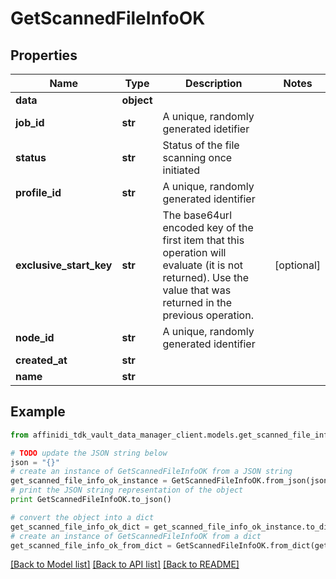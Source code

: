 # GetScannedFileInfoOK

## Properties

| Name                    | Type       | Description                                                                                                                                                    | Notes      |
| ----------------------- | ---------- | -------------------------------------------------------------------------------------------------------------------------------------------------------------- | ---------- |
| **data**                | **object** |                                                                                                                                                                |
| **job_id**              | **str**    | A unique, randomly generated idetifier                                                                                                                         |
| **status**              | **str**    | Status of the file scanning once initiated                                                                                                                     |
| **profile_id**          | **str**    | A unique, randomly generated identifier                                                                                                                        |
| **exclusive_start_key** | **str**    | The base64url encoded key of the first item that this operation will evaluate (it is not returned). Use the value that was returned in the previous operation. | [optional] |
| **node_id**             | **str**    | A unique, randomly generated identifier                                                                                                                        |
| **created_at**          | **str**    |                                                                                                                                                                |
| **name**                | **str**    |                                                                                                                                                                |

## Example

```python
from affinidi_tdk_vault_data_manager_client.models.get_scanned_file_info_ok import GetScannedFileInfoOK

# TODO update the JSON string below
json = "{}"
# create an instance of GetScannedFileInfoOK from a JSON string
get_scanned_file_info_ok_instance = GetScannedFileInfoOK.from_json(json)
# print the JSON string representation of the object
print GetScannedFileInfoOK.to_json()

# convert the object into a dict
get_scanned_file_info_ok_dict = get_scanned_file_info_ok_instance.to_dict()
# create an instance of GetScannedFileInfoOK from a dict
get_scanned_file_info_ok_from_dict = GetScannedFileInfoOK.from_dict(get_scanned_file_info_ok_dict)
```

[[Back to Model list]](../README.md#documentation-for-models) [[Back to API list]](../README.md#documentation-for-api-endpoints) [[Back to README]](../README.md)
